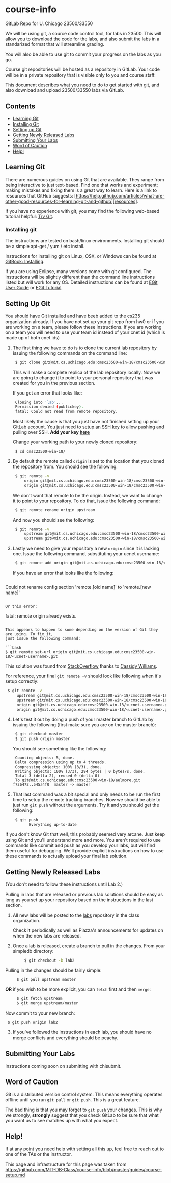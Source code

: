 course-info
===========

GitLab Repo for U. Chicago 23500/33550


We will be using git, a source code control tool, for labs in 23500.  This
will allow you to download the code for the labs, and also submit the
labs in a standarized format that will streamline grading.

You will also be able to use git to commit your progress on the labs as you go.

Course git repositories will be hosted as a  repository in GitLab.  Your code will be
in a private repository that is visible only to you and course staff.

This document describes what you need to do to get started with git, and also download and upload 23500/33550 labs via GitLab.

## Contents

- [Learning Git](#learning-git)
- [Installing Git](#installing-git)
- [Setting up Git](#setting-up-git)
- [Getting Newly Released Labs](#getting-newly-released-lab)
- [Submitting Your Labs](#submitting-your-lab)
- [Word of Caution](#word-of-caution)
- [Help!](#help)


## Learning Git

There are numerous guides on using Git that are available. They range from being
interactive to just text-based. Find one that works and experiment; making
mistakes and fixing them is a great way to learn. Here is a link to resources
that GitHub suggests:
[https://help.github.com/articles/what-are-other-good-resources-for-learning-git-and-github][resources].

If you have no experience with git, you may find the following web-based tutorial helpful:
[Try Git](https://try.github.io/levels/1/challenges/1).


### Installing git <a name="installing-git"></a>
The instructions are tested on bash/linux environments. Installing git should be a simple
apt-get / yum / etc install.  

Instructions for installing git on Linux, OSX, or Windows can be found at
[GitBook: Installing](http://git-scm.com/book/en/Getting-Started-Installing-Git).

If you are using Eclipse, many versions come with git configured. The instructions will
be slightly different than the command line instructions listed but will work for any OS. 
Detailed instructions can
be found at [EGit User Guide](http://wiki.eclipse.org/EGit/User_Guide) or 
[EGit Tutorial](http://eclipsesource.com/blogs/tutorials/egit-tutorial).




## Setting Up Git <a name="setting-up-git"></a>

You should have Git installed and have beeb added to the cs235 organization already.
If you have not set up your git repo from hw0 or if you are working on a team, 
please follow these instructions. If you are working on a team you will need to use your team id 
instead of your cnet id (which is made up of both cnet ids)

1. The first thing we have to do is to clone the current lab repository by
   issuing the following commands on the command line:

   ```bash
    $ git clone git@mit.cs.uchicago.edu:cmsc23500-win-18/cmsc23500-win-18.git
   ```

   This will make a complete replica of the lab repository locally. Now we
   are going to change it to point to your personal repository that was created
   for you in the previous section.

   If you get an error that looks like:

   ```bash
    Cloning into 'lab'...
    Permission denied (publickey).
    fatal: Could not read from remote repository.
    ```

    Most likely the cause is that you just have not finished setting up your
    GitLab account. You just need to [setup an SSH key][ssh-key] to allow
    pushing and pulling over SSH.
    **Add your key [here](https://mit.cs.uchicago.edu/profile/keys)**

   Change your working path to your newly cloned repository:

   ```bash
    $ cd cmsc23500-win-18/
   ```

2. By default the remote called `origin` is set to the location that you cloned
   the repository from. You should see the following:

   ```bash
    $ git remote -v
        origin git@mit.cs.uchicago.edu:cmsc23500-win-18/cmsc23500-win-18.git (fetch)
        origin git@mit.cs.uchicago.edu:cmsc23500-win-18/cmsc23500-win-18.git (push)
   ```

   We don't want that remote to be the origin. Instead, we want to change it to
   point to your repository. To do that, issue the following command:

   ```bash
    $ git remote rename origin upstream
   ```

   And now you should see the following:

   ```bash
    $ git remote -v
        upstream git@mit.cs.uchicago.edu:cmsc23500-win-18/cmsc23500-win-18.git (fetch)
        upstream git@mit.cs.uchicago.edu:cmsc23500-win-18/cmsc23500-win-18.git (push)
   ```

3. Lastly we need to give your repository a new `origin` since it is lacking
   one. Issue the following command, substituting your ucnet username:

   ```bash
    $ git remote add origin git@mit.cs.uchicago.edu:cmsc23500-win-18/<ucnet-username>.git
   ```

   If you have an error that looks like the following:

   ```
  Could not rename config section 'remote.[old name]' to 'remote.[new name]'
   ```

   Or this error:
   
   ```
   fatal: remote origin already exists.
   ```
   
   This appears to happen to some depending on the version of Git they are using. To fix it,
   just issue the following command:
   
   ```bash
   $ git remote set-url origin git@mit.cs.uchicago.edu:cmsc23500-win-18/<ucnet-username>.git
   ```

   This solution was found from [StackOverflow](http://stackoverflow.com/a/2432799) thanks to
   [Cassidy Williams](https://github.com/cassidoo).

   For reference, your final `git remote -v` should look like following when it's
   setup correctly:


   ```bash
    $ git remote -v
        upstream git@mit.cs.uchicago.edu:cmsc23500-win-18/cmsc23500-win-18.git (fetch)
        upstream git@mit.cs.uchicago.edu:cmsc23500-win-18/cmsc23500-win-18.git (push)
        origin git@mit.cs.uchicago.edu:cmsc23500-win-18/<ucnet-username>.git (fetch)
        origin git@mit.cs.uchicago.edu:cmsc23500-win-18/<ucnet-username>.git (push)
   ```

4. Let's test it out by doing a push of your master branch to GitLab by issuing
   the following (first make sure you are on the master branch):

   ```bash
    $ git checkout master
    $ git push origin master
   ```

   You should see something like the following:

   ```
    Counting objects: 5, done.
    Delta compression using up to 4 threads.
    Compressing objects: 100% (3/3), done.
    Writing objects: 100% (3/3), 294 bytes | 0 bytes/s, done.
    Total 3 (delta 2), reused 0 (delta 0)
    To git@mit.cs.uchicago.edu:cmsc23500-win-18/aelmore.git   f726472..545a4f0  master -> master
   ```

5. That last command was a bit special and only needs to be run the first time
   to setup the remote tracking branches. Now we should be able to just run `git
   push` without the arguments. Try it and you should get the following:

   ```bash
    $ git push
          Everything up-to-date
   ```

If you don't know Git that well, this probably seemed very arcane. Just keep
using Git and you'll understand more and more.   You aren't required to use commands like commit and push as you develop your labs, but will find them useful for debugging.  We'll provide explicit instructions on how to use these commands to actually upload your final lab solution.

## Getting Newly Released Labs <a name="getting-newly-released-lab"></a>

(You don't need to follow these instructions until Lab 2.)

Pulling in labs that are released or previous lab solutions should be
easy as long as you set up your repository based on the instructions in
the last section.

1. All new labs  will be posted to the
   [labs](https://mit.cs.uchicago.edu/cmsc23500-win-18/cmsc23500-win-18) repository in the class
   organization.

   Check it periodically as well as Piazza's announcements for updates on
   when the new labs are released.

2. Once a lab is released, create a branch to pull in the changes.  From your simpledb directory:
   
   ```bash
        $ git checkout -b lab2
   ```
   
  Pulling in the changes should be fairly simple:

   ```bash
        $ git pull upstream master
   ```

   **OR** if you wish to be more explicit, you can `fetch` first and then
   `merge`:

   ```bash
        $ git fetch upstream
        $ git merge upstream/master
   ```
   Now commit to your new branch:
   ```bash
	$ git push origin lab2
   ```

3. If you've followed the instructions in each lab, you should have no
   merge conflicts and everything should be peachy.

## <a name="submitting-your-lab"></a> Submitting Your Labs

Instructions coming soon on submitting with chisubmit.


## <a name="word-of-caution"></a> Word of Caution

Git is a distributed version control system. This means everything operates
offline until you run `git pull` or `git push`. This is a great feature.

The bad thing is that you may forget to `git push` your changes. This is why we
strongly, **strongly** suggest that you check GitLab to be sure that what you
want us to see matches up with what you expect.

## <a name="help"></a> Help!

If at any point you need help with setting all this up, feel free to reach out
to one of the TAs or the instructor. 


[resources]: https://help.github.com/articles/what-are-other-good-resources-for-learning-git-and-github
[ssh-key]: https://help.github.com/articles/generating-ssh-keys


This page and infrastructure for this page was taken from https://github.com/MIT-DB-Class/course-info/blob/master/guides/course-setup.md

